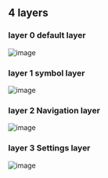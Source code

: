 ## 4 layers

### layer 0 default layer
![image](https://github.com/user-attachments/assets/0e44f6c9-3da4-4175-8c86-229aacb7dc41)

### layer 1 symbol layer
![image](https://github.com/user-attachments/assets/acd7b859-a436-4327-bf87-b78559e348b7)

### layer 2 Navigation layer
![image](https://github.com/user-attachments/assets/8bdf5ec2-30d9-4ae5-bc24-363d1c71f7a5)

### layer 3 Settings layer
![image](https://github.com/user-attachments/assets/e52076bd-5a07-4b15-9c01-abf4cad1dbb7)
